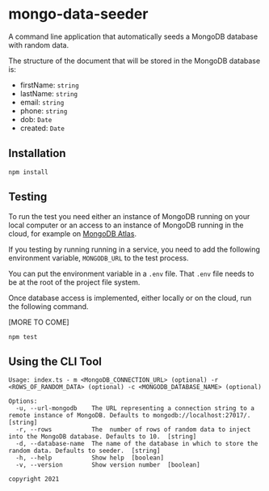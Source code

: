 # mongo-data-seeder

A command line application that automatically seeds a MongoDB database with random data.

The structure of the document that will be stored in the MongoDB database is:

* firstName: `string`
* lastName: `string`
* email: `string`
* phone: `string`
* dob: `Date`
* created: `Date`


## Installation

`npm install`

## Testing

To run the test you need either an instance of MongoDB running on your local computer or an access to an instance of MongoDB running in the cloud, for example on [MongoDB Atlas](https://cloud.mongodb.com/).

If you testing by running running in a service, you need to add the following environment variable, `MONGODB_URL` to the test process.

You can put the environment variable in a `.env` file. That `.env` file needs to be at the root of the project file system.

Once database access is implemented, either locally or on the cloud, run the following command.

[MORE TO COME]

`npm test`

## Using the CLI Tool

```
Usage: index.ts - m <MongoDB_CONNECTION_URL> (optional) -r <ROWS_OF_RANDOM_DATA> (optional) -c <MONGODB_DATABASE_NAME> (optional)

Options:
  -u, --url-mongodb    The URL representing a connection string to a remote instance of MongoDB. Defaults to mongodb://localhost:27017/.  [string]
  -r, --rows           The  number of rows of random data to inject into the MongoDB database. Defaults to 10.  [string]
  -d, --database-name  The name of the database in which to store the random data. Defaults to seeder.  [string]
  -h, --help           Show help  [boolean]
  -v, --version        Show version number  [boolean]

copyright 2021

```


